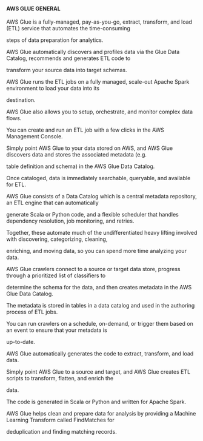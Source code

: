 #### AWS GLUE GENERAL


AWS Glue is a fully-managed, pay-as-you-go, extract, transform, and load (ETL) service that automates the time-consuming

steps of data preparation for analytics.


AWS Glue automatically discovers and profiles data via the Glue Data Catalog, recommends and generates ETL code to

transform your source data into target schemas.


AWS Glue runs the ETL jobs on a fully managed, scale-out Apache Spark environment to load your data into its

destination.


AWS Glue also allows you to setup, orchestrate, and monitor complex data flows.


You can create and run an ETL job with a few clicks in the AWS Management Console.


Simply point AWS Glue to your data stored on AWS, and AWS Glue discovers data and stores the associated metadata (e.g.

table definition and schema) in the AWS Glue Data Catalog.


Once cataloged, data is immediately searchable, queryable, and available for ETL.


AWS Glue consists of a Data Catalog which is a central metadata repository, an ETL engine that can automatically

generate Scala or Python code, and a flexible scheduler that handles dependency resolution, job monitoring, and retries.


Together, these automate much of the undifferentiated heavy lifting involved with discovering, categorizing, cleaning,

enriching, and moving data, so you can spend more time analyzing your data.


AWS Glue crawlers connect to a source or target data store, progress through a prioritized list of classifiers to

determine the schema for the data, and then creates metadata in the AWS Glue Data Catalog.


The metadata is stored in tables in a data catalog and used in the authoring process of ETL jobs.


You can run crawlers on a schedule, on-demand, or trigger them based on an event to ensure that your metadata is

up-to-date.


AWS Glue automatically generates the code to extract, transform, and load data.


Simply point AWS Glue to a source and target, and AWS Glue creates ETL scripts to transform, flatten, and enrich the

data.


The code is generated in Scala or Python and written for Apache Spark.


AWS Glue helps clean and prepare data for analysis by providing a Machine Learning Transform called FindMatches for

deduplication and finding matching records.

